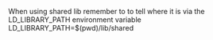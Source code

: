 When using shared lib remember to to tell where it is via the LD_LIBRARY_PATH environment variable
LD_LIBRARY_PATH=$(pwd)/lib/shared

